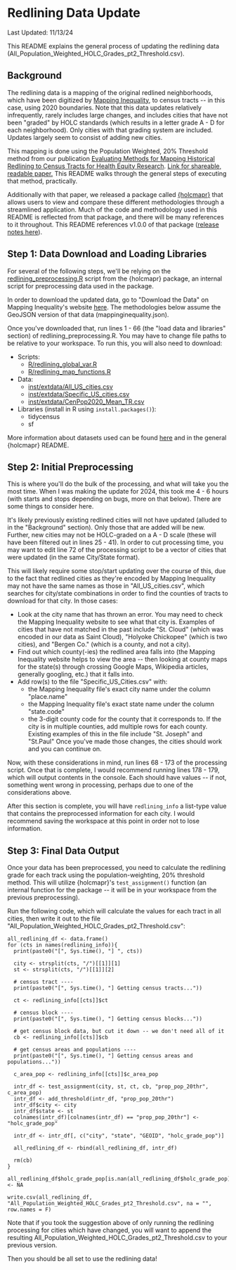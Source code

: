 # Redlining Data Update
Last Updated: 11/13/24

This README explains the general process of updating the redlining data (All_Population_Weighted_HOLC_Grades_pt2_Threshold.csv).

## Background

The redlining data is a mapping of the original redlined neighborhoods, which have been digitized by [Mapping Inequality](https://dsl.richmond.edu/panorama/redlining/), to census tracts -- in this case, using 2020 boundaries. Note that this data updates relatively infrequently, rarely includes large changes, and includes cities that have not been "graded" by HOLC standards (which results in a letter grade A - D for each neighborhood). Only cities with that grading system are included. Updates largely seem to consist of adding new cities.

This mapping is done using the Population Weighted, 20% Threshold method from our publication [Evaluating Methods for Mapping Historical Redlining to Census Tracts for Health Equity Research](https://link.springer.com/article/10.1007/s11524-024-00841-3#citeas). [Link for shareable, readable paper.](https://rdcu.be/dCbRH) This README walks through the general steps of executing that method, practically.

Additionally with that paper, we released a package called [{holcmapr}](https://github.com/mitre/holcmapr) that allows users to view and compare these different methodologies through a streamlined application. Much of the code and methodology used in this README is reflected from that package, and there will be many references to it throughout. This README references v1.0.0 of that package ([release notes here](https://github.com/mitre/holcmapr/releases/tag/v1.0.0)).

## Step 1: Data Download and Loading Libraries

For several of the following steps, we'll be relying on the [redlining_preprocessing.R](https://github.com/mitre/holcmapr/blob/main/inst/Data_Manipulation/redlining_preprocessing.R) script from the {holcmapr} package, an internal script for preprocessing data used in the package.

In order to download the updated data, go to "Download the Data" on Mapping Inequality's website [here](https://dsl.richmond.edu/panorama/redlining/data). The methodologies below assume the GeoJSON version of that data (mappinginequality.json).

Once you've downloaded that, run lines 1 - 66 (the "load data and libraries" section) of redlining_preprocessing.R. You may have to change file paths to be relative to your workspace. To run this, you will also need to download:

- Scripts:
  - [R/redlining_global_var.R](https://github.com/mitre/holcmapr/blob/main/R/redlining_global_var.R)
  - [R/redlining_map_functions.R](https://github.com/mitre/holcmapr/blob/main/R/redlining_map_functions.R)
- Data:
  - [inst/extdata/All_US_cities.csv](https://github.com/mitre/holcmapr/blob/main/inst/extdata/All_US_cities.csv)
  - [inst/extdata/Specific_US_cities.csv](https://github.com/mitre/holcmapr/blob/main/inst/extdata/Specific_US_cities.csv)
  - [inst/extdata/CenPop2020_Mean_TR.csv](https://github.com/mitre/holcmapr/blob/main/inst/extdata/CenPop2020_Mean_TR.csv)
- Libraries (install in R using `install.packages()`):
  - tidycensus
  - sf

More information about datasets used can be found [here](https://github.com/mitre/holcmapr/tree/main/inst/extdata) and in the general {holcmapr} README.

## Step 2: Initial Preprocessing

This is where you'll do the bulk of the processing, and what will take you the most time. When I was making the update for 2024, this took me 4 - 6 hours (with starts and stops depending on bugs, more on that below). There are some things to consider here.

It's likely previously existing redlined cities will not have updated (alluded to in the "Background" section). Only those that are added will be new. Further, new cities may not be HOLC-graded on a A - D scale (these will have been filtered out in lines 25 - 41). In order to cut processing time, you may want to edit line 72 of the processing script to be a vector of cities that were updated (in the same City/State format).

This will likely require some stop/start updating over the course of this, due to the fact that redlined cities as they're encoded by Mapping Inequality may not have the same names as those in "All_US_cities.csv", which searches for city/state combinations in order to find the counties of tracts to download for that city. In those cases:
- Look at the city name that has thrown an error. You may need to check the Mapping Inequality website to see what that city is. Examples of cities that have not matched in the past include "St. Cloud" (which was encoded in our data as Saint Cloud), "Holyoke Chickopee" (which is two cities), and "Bergen Co." (which is a county, and not a city).
- Find out which county(-ies) the redlined area falls into (the Mapping Inequality website helps to view the area -- then looking at county maps for the state(s) through crossing Google Maps, Wikipedia articles, generally googling, etc.) that it falls into.
- Add row(s) to the file "Specific_US_Cities.csv" with:
  - the Mapping Inequality file's exact city name under the column "place.name"
  - the Mapping Inequality file's exact state name under the column "state.code"
  - the 3-digit county code for the county that it corresponds to. If the city is in multiple counties, add multiple rows for each county. Existing examples of this in the file include "St. Joseph" and "St.Paul"
Once you've made those changes, the cities should work and you can continue on.

Now, with these considerations in mind, run lines 68 - 173 of the processing script. Once that is complete, I would recommend running lines 178 - 179, which will output contents in the console. Each should have values -- if not, something went wrong in processing, perhaps due to one of the considerations above.

After this section is complete, you will have `redlining_info` a list-type value that contains the preprocessed information for each city. I would recommend saving the workspace at this point in order not to lose information.

## Step 3: Final Data Output

Once your data has been preprocessed, you need to calculate the redlining grade for each track using the population-weighting, 20% threshold method. This will utilize {holcmapr}'s `test_assignment()` function (an internal function for the package -- it will be in your workspace from the previous preprocessing).

Run the following code, which will calculate the values for each tract in all cities, then write it out to the file "All_Population_Weighted_HOLC_Grades_pt2_Threshold.csv":

```
all_redlining_df <- data.frame()
for (cts in names(redlining_info)){
  print(paste0("[", Sys.time(), "] ", cts))

  city <- strsplit(cts, "/")[[1]][1]
  st <- strsplit(cts, "/")[[1]][2]

  # census tract ----
  print(paste0("[", Sys.time(), "] Getting census tracts..."))

  ct <- redlining_info[[cts]]$ct

  # census block ----
  print(paste0("[", Sys.time(), "] Getting census blocks..."))

  # get census block data, but cut it down -- we don't need all of it
  cb <- redlining_info[[cts]]$cb

  # get census areas and populations ----
  print(paste0("[", Sys.time(), "] Getting census areas and populations..."))

  c_area_pop <- redlining_info[[cts]]$c_area_pop

  intr_df <- test_assignment(city, st, ct, cb, "prop_pop_20thr", c_area_pop)
  intr_df <- add_threshold(intr_df, "prop_pop_20thr")
  intr_df$city <- city
  intr_df$state <- st
  colnames(intr_df)[colnames(intr_df) == "prop_pop_20thr"] <- "holc_grade_pop"

  intr_df <- intr_df[, c("city", "state", "GEOID", "holc_grade_pop")]

  all_redlining_df <- rbind(all_redlining_df, intr_df)

  rm(cb)
}

all_redlining_df$holc_grade_pop[is.nan(all_redlining_df$holc_grade_pop)] <- NA

write.csv(all_redlining_df, "All_Population_Weighted_HOLC_Grades_pt2_Threshold.csv", na = "", row.names = F)
```

Note that if you took the suggestion above of only running the redlining processing for cities which have changed, you will want to append the resulting All_Population_Weighted_HOLC_Grades_pt2_Threshold.csv to your previous version.

Then you should be all set to use the redlining data!

